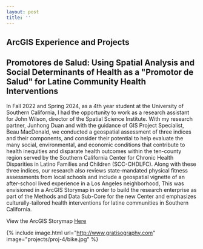 ```yaml
---
layout: post
title: ''
---
```


## ArcGIS Experience and Projects

## Promotores de Salud: Using Spatial Analysis and Social Determinants of Health as a "Promotor de Salud" for Latine Community Health Interventions

In Fall 2022 and Spring 2024, as a 4th year student at the University of Southern California, I had the opportunity to work as a research assistant for John Wilson, director of the Spatial Science Institute. With my research partner, Junhong Duan and with the guidance of GIS Project Specialist, Beau MacDonald, we conducted a geospatial assessment of three indices and their components, and consider their potential to help evaluate the many social, environmental, and economic conditions that contribute to health inequities and disparate health outcomes within the ten-county region served by the Southern California Center for Chronic Health Disparities in Latino Families and Children (SCC-CHDLFC). Along with these three indices, our research also reviews state-mandated physical fitness assessments from local schools and include a geospatial vignette of an after-school lived experience in a Los Angeles neighborhood, This was envisioned in a ArcGIS Storymap in order to build the research enterprise as part of the Methods and Data Sub-Core for the new Center and emphasizes culturally-tailored health interventions for latine communities in Southern California. 

View the ArcGIS Storymap [Here](https://storymaps.arcgis.com/stories/6afa48090a4a4348b20edabef0cdef8f) 

{% include image.html url="http://www.gratisography.com" image="projects/proj-4/bike.jpg" %}
